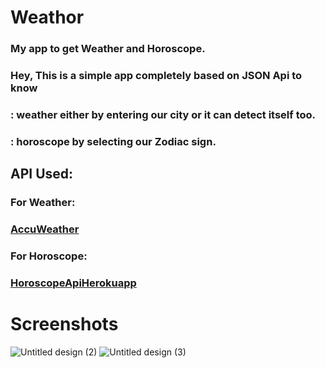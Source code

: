 # **Weathor**

### My app to get Weather and Horoscope.

### Hey, This is a simple app completely based on JSON Api to know 

### : weather either by entering our city or it can detect itself too.

### : horoscope by selecting our Zodiac sign.

## API Used:

### For Weather:

### <a href="https://developer.accuweather.com/">AccuWeather</a>

### For Horoscope:

### <a href="http://horoscope-api.herokuapp.com/">HoroscopeApiHerokuapp</a>

# **Screenshots**

![Untitled design (2)](https://user-images.githubusercontent.com/67901968/87874332-96ed0c00-c9e6-11ea-9e8b-633612d41ee1.png)
![Untitled design (3)](https://user-images.githubusercontent.com/67901968/87874333-99e7fc80-c9e6-11ea-93e5-ff81081602c2.png)



